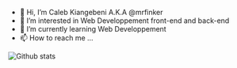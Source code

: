 - 👋 Hi, I’m Caleb Kiangebeni A.K.A @mrfinker
- 👀 I’m interested in Web Developpement front-end and back-end
- 🌱 I’m currently learning Web Developpement
- 📫 How to reach me ...

![Github stats](https://github-readme-stats.vercel.app/api?username=Sums-shadow&&show_icons=true&title_color=ffffff&icon_color=bb2acf&text_color=daf7dc&bg_color=151515&count_private=true)

<!---
mrfinker/mrfinker is a ✨ special ✨ repository because its `README.md` (this file) appears on your GitHub profile.
You can click the Preview link to take a look at your changes.
--->
